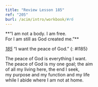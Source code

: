 ```yaml
---
title: "Review Lesson 185"
ref: "205"
burl: /acim/intro/workbook/#r6
---
```


<div markdown="1" class="center">
**“I am not a body. I am free.<br/>
For I am still as God created me.”**
</div>

[*185*](/workbook/l185/?r=1) “I want the peace of God.”
{: #l185}

<div markdown="1" class="review center">
The peace of God is everything I want.<br/>
The peace of God is my one goal; the aim<br/>
of all my living here, the end I seek,<br/>
my purpose and my function and my life<br/>
while I abide where I am not at home.
</div>

